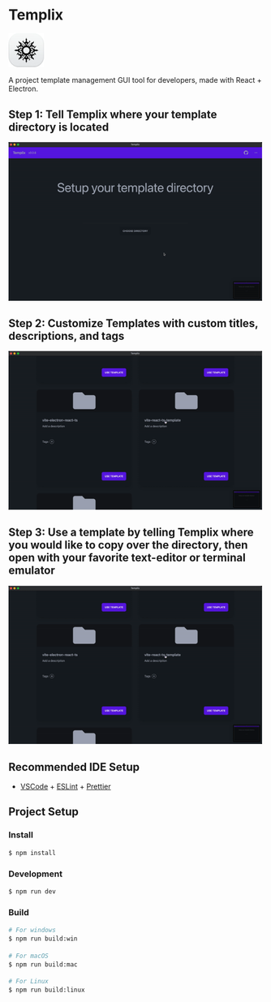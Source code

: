 <div style="">
<h1>Templix</h1>
<img src="resources/icon.png" width="70"/>
</div>

A project template management GUI tool for developers, made with React + Electron.

## Step 1: Tell Templix where your template directory is located

<img src="media/templix_demo_01.gif" width="500"/>

## Step 2: Customize Templates with custom titles, descriptions, and tags

<img src="media/templix_demo_02.gif" width="500"/>

## Step 3: Use a template by telling Templix where you would like to copy over the directory, then open with your favorite text-editor or terminal emulator

<img src="media/templix_demo_02.gif" width="500"/>

## Recommended IDE Setup

- [VSCode](https://code.visualstudio.com/) + [ESLint](https://marketplace.visualstudio.com/items?itemName=dbaeumer.vscode-eslint) + [Prettier](https://marketplace.visualstudio.com/items?itemName=esbenp.prettier-vscode)

## Project Setup

### Install

```bash
$ npm install
```

### Development

```bash
$ npm run dev
```

### Build

```bash
# For windows
$ npm run build:win

# For macOS
$ npm run build:mac

# For Linux
$ npm run build:linux
```
